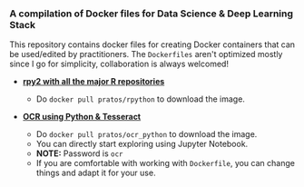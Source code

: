 ### A compilation of Docker files for Data Science &amp; Deep Learning Stack

This repository contains docker files for creating Docker containers that can be used/edited by practitioners. The `Dockerfiles` aren't optimized mostly since I go for simplicity, collaboration is always welcomed!

- [__rpy2 with all the major R repositories__](https://hub.docker.com/r/pratos/rpython/)
    * Do `docker pull pratos/rpython` to download the image.

- [__OCR using Python & Tesseract__]()
    * Do `docker pull pratos/ocr_python` to download the image.
    * You can directly start exploring using Jupyter Notebook.
    * __NOTE:__ Password is `ocr`
    * If you are comfortable with working with `Dockerfile`, you can change things and adapt it for your use.
